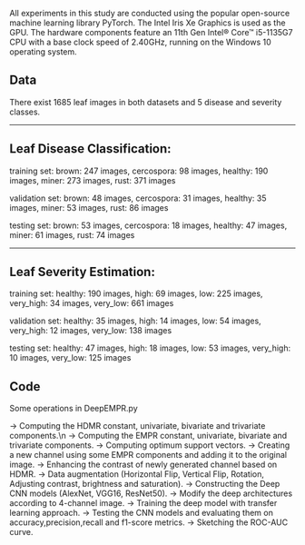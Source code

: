 All experiments in this study are conducted using the popular open-source machine learning library PyTorch. 
The Intel Iris Xe Graphics is used as the GPU. 
The hardware components feature an 11th Gen Intel® Core™ i5-1135G7 CPU with a base clock speed of 2.40GHz, running on the Windows 10 operating system.

Data
------------------------------------------------------------------------------------
There exist 1685 leaf images in both datasets and 5 disease and severity classes.

-----------------------------
Leaf Disease Classification:
-----------------------------

training set:
	brown: 247 images,
	cercospora: 98 images,
	healthy: 190 images,
	miner: 273 images,
	rust: 371 images
	
validation set:
	brown: 48 images,
	cercospora: 31 images,
	healthy: 35 images,
	miner: 53 images,
	rust: 86 images

testing set:
	brown: 53 images,
	cercospora: 18 images,
	healthy: 47 images,
	miner: 61 images,
	rust: 74 images

--------------------------
Leaf Severity Estimation:
--------------------------

training set:
	healthy: 190 images,
	high: 69 images,
	low: 225 images,
	very_high: 34 images,
	very_low: 661 images
	
validation set:
	healthy: 35 images,
	high: 14 images,
	low: 54 images,
	very_high: 12 images,
	very_low: 138 images

testing set:
	healthy: 47 images,
	high: 18 images,
	low: 53 images,
	very_high: 10 images,
	very_low: 125 images


Code
------------------------------------------------------------------------------------
Some operations in DeepEMPR.py 

-> Computing the HDMR constant, univariate, bivariate and trivariate components.\n
-> Computing the EMPR constant, univariate, bivariate and trivariate components.
-> Computing optimum support vectors.
-> Creating a new channel using some EMPR components and adding it to the original image.
-> Enhancing the contrast of newly generated channel based on HDMR.
-> Data augmentation (Horizontal Flip, Vertical Flip, Rotation, Adjusting contrast, brightness and saturation).
-> Constructing the Deep CNN models (AlexNet, VGG16, ResNet50).
-> Modify the deep architectures according to 4-channel image.
-> Training the deep model with transfer learning approach.
-> Testing the CNN models and evaluating them on accuracy,precision,recall and f1-score metrics. 
-> Sketching the ROC-AUC curve.
